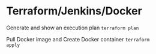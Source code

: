 # Terraform/Jenkins/Docker

Generate and show an execution plan
<code>terraform plan</code>

Pull Docker image and Create Docker container
<code>terraform apply</code>
